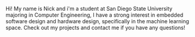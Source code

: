 Hi! My name is Nick and i'm a student at San Diego State University majoring in Computer Engineering,
I have a strong interest in embedded software design and hardware design, specifically in the machine learning space.
Check out my projects and contact me if you have any questions!
